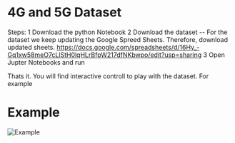 # 4G and 5G Dataset

Steps:
1    Download the python Notebook
2    Download the dataset -- For the dataset we keep updating the Google Spreed Sheets. Therefore, download updated sheets. https://docs.google.com/spreadsheets/d/16Hy_-Gq1xw58meO7cLlStH0lqHLrBfpW217dfNKbwpo/edit?usp=sharing
3    Open Jupter Notebooks and run

Thats it. You will find interactive controll to play with the dataset. For example


# Example

![Example](https://github.com/razaulmustafa852/edc/blob/main/iNotebook/iBook.png)
